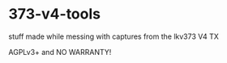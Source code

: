 # 373-v4-tools

stuff made while messing with captures from the lkv373 V4 TX

AGPLv3+ and NO WARRANTY!
